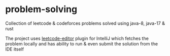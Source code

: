 # problem-solving

Collection of leetcode & codeforces problems solved using java-8, java-17 & rust

The project uses [leetcode-editor](https://github.com/shuzijun/leetcode-editor)
plugin for IntelliJ which fetches the problem locally and has ability to run &
even submit the solution from the IDE itself
